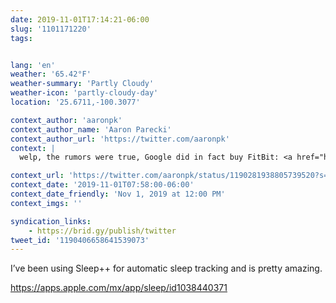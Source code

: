 ```yaml
---
date: 2019-11-01T17:14:21-06:00
slug: '1101171220'
tags:


lang: 'en'
weather: '65.42°F'
weather-summary: 'Partly Cloudy'
weather-icon: 'partly-cloudy-day'
location: '25.6711,-100.3077'

context_author: 'aaronpk'
context_author_name: 'Aaron Parecki'
context_author_url: 'https://twitter.com/aaronpk'
context: |
  welp, the rumors were true, Google did in fact buy FitBit: <a href="https://www.theverge.com/2019/11/1/20943318/google-fitbit-acquisition-fitness-tracker-announcement">https://www.theverge.com/2019/11/1/20943318/google-fitbit-acquisition-fitness-tracker-announcement</a> I *want* to switch to an Apple watch, but I can't until it has built-in automatic sleep tracking like the FitBit does!

context_url: 'https://twitter.com/aaronpk/status/1190281938805739520?s=12'
context_date: '2019-11-01T07:58:00-06:00'
context_date_friendly: 'Nov 1, 2019 at 12:00 PM'
context_imgs: ''

syndication_links:
    - https://brid.gy/publish/twitter
tweet_id: '1190406658641539073'
---
```

I’ve been using Sleep++ for automatic sleep tracking and is pretty amazing.

https://apps.apple.com/mx/app/sleep/id1038440371